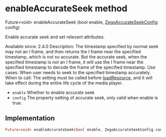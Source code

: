 


# enableAccurateSeek method








Future&lt;void> enableAccurateSeek
(bool enable, [ZegoAccurateSeekConfig](../../zego_uikit_prebuilt_live_audio_room/ZegoAccurateSeekConfig-class.md) config)





<p>Enable accurate seek and set relevant attributes.</p>
<p>Available since: 2.4.0
Description: The timestamp specified by normal seek may not an I frame, and then returns the I frame near the specified timestamp, which is not so accurate. But the accurate seek, when the specified timestamp is not an I frame, it will use the I frame near the specified timestamp to decode the frame of the specified timestamp.
Use cases: When user needs to seek to the specified timestamp accurately.
When to call: The setting must be called before <a href="../../zego_uikit_prebuilt_live_audio_room/ZegoMediaPlayer/loadResource.md">loadResource</a>, and it will take effect during the entire life cycle of the media player.</p>
<ul>
<li><code>enable</code> Whether to enable accurate seek</li>
<li><code>config</code> The property setting of accurate seek, only valid when enable is true.</li>
</ul>



## Implementation

```dart
Future<void> enableAccurateSeek(bool enable, ZegoAccurateSeekConfig config);
```







